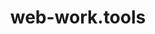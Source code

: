 ---
layout: single
title: web-work.tools
permalink: /web-work/
redirect_from: /web-work
redirect_to: https://web-work.tools
permalink: https://web-work.tools
---
